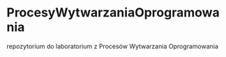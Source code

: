 # ProcesyWytwarzaniaOprogramowania
repozytorium do laboratorium z Procesów Wytwarzania Oprogramowania
